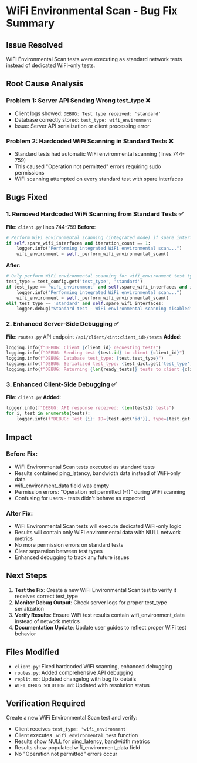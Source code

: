 # WiFi Environmental Scan - Bug Fix Summary

## Issue Resolved
WiFi Environmental Scan tests were executing as standard network tests instead of dedicated WiFi-only tests.

## Root Cause Analysis

### Problem 1: Server API Sending Wrong test_type ❌
- Client logs showed: `DEBUG: Test type received: 'standard'` 
- Database correctly stored: `test_type: wifi_environment`
- Issue: Server API serialization or client processing error

### Problem 2: Hardcoded WiFi Scanning in Standard Tests ❌
- Standard tests had automatic WiFi environmental scanning (lines 744-759)
- This caused "Operation not permitted" errors requiring sudo permissions
- WiFi scanning attempted on every standard test with spare interfaces

## Bugs Fixed

### 1. Removed Hardcoded WiFi Scanning from Standard Tests ✅
**File**: `client.py` lines 744-759
**Before**:
```python
# Perform WiFi environmental scanning (integrated mode) if spare interface available
if self.spare_wifi_interfaces and iteration_count == 1:
    logger.info("Performing integrated WiFi environmental scan...")
    wifi_environment = self._perform_wifi_environmental_scan()
```

**After**:
```python
# Only perform WiFi environmental scanning for wifi_environment test types
test_type = test_config.get('test_type', 'standard')
if test_type == 'wifi_environment' and self.spare_wifi_interfaces and iteration_count == 1:
    logger.info("Performing integrated WiFi environmental scan...")
    wifi_environment = self._perform_wifi_environmental_scan()
elif test_type == 'standard' and self.spare_wifi_interfaces:
    logger.debug("Standard test - WiFi environmental scanning disabled")
```

### 2. Enhanced Server-Side Debugging ✅
**File**: `routes.py` API endpoint `/api/client/<int:client_id>/tests`
**Added**:
```python
logging.info(f"DEBUG: Client {client_id} requesting tests")
logging.info(f"DEBUG: Sending test {test.id} to client {client_id}")
logging.info(f"DEBUG: Database test_type: {test.test_type}")
logging.info(f"DEBUG: Serialized test_type: {test_dict.get('test_type')}")
logging.info(f"DEBUG: Returning {len(ready_tests)} tests to client {client_id}")
```

### 3. Enhanced Client-Side Debugging ✅
**File**: `client.py`
**Added**:
```python
logger.info(f"DEBUG: API response received: {len(tests)} tests")
for i, test in enumerate(tests):
    logger.info(f"DEBUG: Test {i}: ID={test.get('id')}, type={test.get('test_type')}, name={test.get('name')}")
```

## Impact

### Before Fix:
- WiFi Environmental Scan tests executed as standard tests
- Results contained ping_latency, bandwidth data instead of WiFi-only data
- wifi_environment_data field was empty
- Permission errors: "Operation not permitted (-1)" during WiFi scanning
- Confusing for users - tests didn't behave as expected

### After Fix:
- WiFi Environmental Scan tests will execute dedicated WiFi-only logic
- Results will contain only WiFi environmental data with NULL network metrics
- No more permission errors on standard tests
- Clear separation between test types
- Enhanced debugging to track any future issues

## Next Steps

1. **Test the Fix**: Create a new WiFi Environmental Scan test to verify it receives correct test_type
2. **Monitor Debug Output**: Check server logs for proper test_type serialization
3. **Verify Results**: Ensure WiFi test results contain wifi_environment_data instead of network metrics
4. **Documentation Update**: Update user guides to reflect proper WiFi test behavior

## Files Modified

- `client.py`: Fixed hardcoded WiFi scanning, enhanced debugging
- `routes.py`: Added comprehensive API debugging
- `replit.md`: Updated changelog with bug fix details
- `WIFI_DEBUG_SOLUTION.md`: Updated with resolution status

## Verification Required

Create a new WiFi Environmental Scan test and verify:
- Client receives `test_type: 'wifi_environment'` 
- Client executes `_wifi_environmental_test` function
- Results show NULL for ping_latency, bandwidth metrics
- Results show populated wifi_environment_data field
- No "Operation not permitted" errors occur